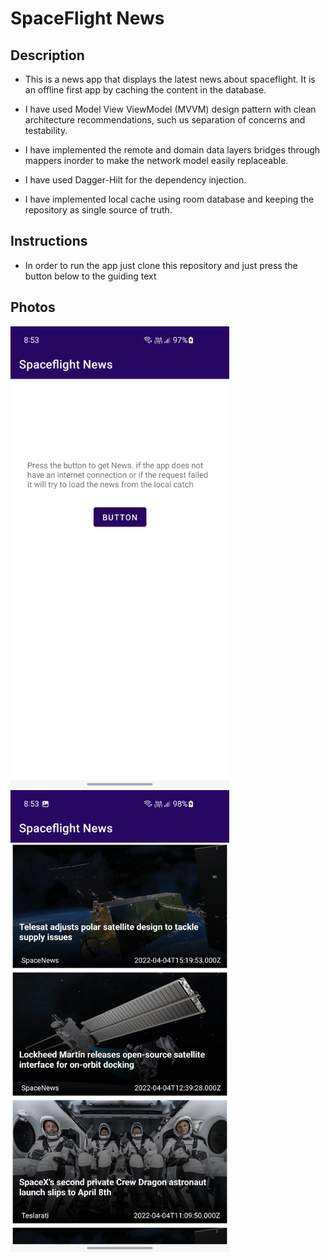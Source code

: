 # SpaceFlight News

## Description 

- This is a news app that displays the latest news about spaceflight. It is an offline first app 
  by caching the content in the database. 
  
- I have used Model View ViewModel (MVVM) design pattern with clean architecture recommendations, 
  such us separation of concerns and testability.
  
- I have implemented the remote and domain data layers bridges through mappers inorder to make the 
  network model easily replaceable.
  
- I have used Dagger-Hilt for the dependency injection.

- I have implemented local cache using room database and keeping the repository as single source 
  of truth.
  

## Instructions
- In order to run the app just clone this repository and just press the button below to the guiding 
  text
  

## Photos

<img src="Screenshots/SpaceflightNews.jpg" width="350">  <img src="Screenshots/SpaceflightNews2.jpg" width="350">



